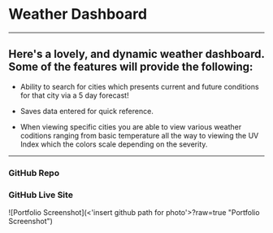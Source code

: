 # Weather Dashboard
---

## Here's a lovely, and dynamic weather dashboard. Some of the features will provide the following:

- Ability to search for cities which presents current and future conditions for that city via a 5 day forecast!

- Saves data entered for quick reference.

- When viewing specific cities you are able to view various weather coditions ranging from basic temperature all the way to viewing the UV Index which the colors scale depending on the severity.



---

### GitHub Repo

> 

### GitHub Live Site

>

![Portfolio Screenshot](<'insert github path for photo'>?raw=true "Portfolio Screenshot")